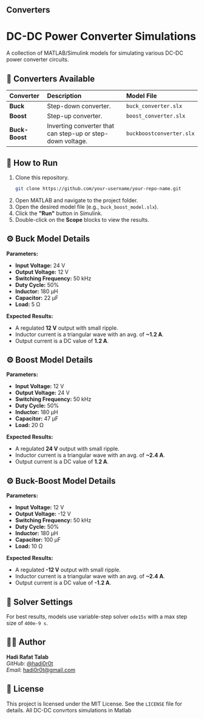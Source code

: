 ## Converters
# DC-DC Power Converter Simulations

A collection of MATLAB/Simulink models for simulating various DC-DC power converter circuits.

## 📁 Converters Available

| Converter | Description | Model File |
| :--- | :--- | :--- |
| **Buck** | Step-down converter. | `buck_converter.slx` |
| **Boost** | Step-up converter. | `boost_converter.slx` |
| **Buck-Boost** | Inverting converter that can step-up or step-down voltage. | `buckboostconverter.slx` |

## 🚀 How to Run

1.  Clone this repository.
    ```bash
    git clone https://github.com/your-username/your-repo-name.git
    ```
2.  Open MATLAB and navigate to the project folder.
3.  Open the desired model file (e.g., `buck_boost_model.slx`).
4.  Click the **"Run"** button in Simulink.
5.  Double-click on the **Scope** blocks to view the results.

## ⚙️ Buck Model Details

**Parameters:**
- **Input Voltage:** 24 V
- **Output Voltage:** 12 V
- **Switching Frequency:** 50 kHz
- **Duty Cycle:** 50%
- **Inductor:** 180 µH
- **Capacitor:** 22 µF
- **Load:** 5 Ω

**Expected Results:**
- A regulated **12 V** output with small ripple.
- Inductor current is a triangular wave with an avg. of **~1.2 A**.
- Output current is a DC value of **1.2 A**.

## ⚙️ Boost Model Details

**Parameters:**
- **Input Voltage:** 12 V
- **Output Voltage:** 24 V
- **Switching Frequency:** 50 kHz
- **Duty Cycle:** 50%
- **Inductor:** 180 µH
- **Capacitor:** 47 µF
- **Load:** 20 Ω

**Expected Results:**
- A regulated **24 V** output with small ripple.
- Inductor current is a triangular wave with an avg. of **~2.4 A**.
- Output current is a DC value of **1.2 A**.

## ⚙️ Buck-Boost Model Details

**Parameters:**
- **Input Voltage:** 12 V
- **Output Voltage:** -12 V
- **Switching Frequency:** 50 kHz
- **Duty Cycle:** 50%
- **Inductor:** 180 µH
- **Capacitor:** 100 µF
- **Load:** 10 Ω

**Expected Results:**
- A regulated **-12 V** output with small ripple.
- Inductor current is a triangular wave with an avg. of **~2.4 A**.
- Output current is a DC value of **-1.2 A**.

## 🔧 Solver Settings

For best results, models use variable-step solver `ode15s` with a max step size of `400e-9 s`.

## 👨‍💻 Author
**Hadi Rafat Talab**  
*GitHub:* [@hadi0r0t](https://github.com/hadi0r0t)  
*Email:* hadi0r0t@gmail.com

## 📝 License

This project is licensed under the MIT License. See the `LICENSE` file for details.
All DC-DC convrtors simulations in Matlab 
